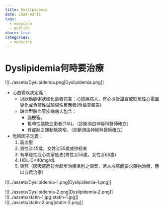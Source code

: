 ```yaml
---
title: Dyslipidemia
date: 2024-03-11
tags:
  - medicine
  - publish
share: true
categories:
  - medicine
---
```

# Dyslipidemia何時要治療  
  
![[../assets/Dyslipidemia.png|Dyslipidemia.png]]  
<!-- more -->  
  
* 心血管疾病定義：  
	* 冠狀動脈粥狀硬化患者包含：心絞痛病人，有心導管證實或缺氧性心電圖變化或負荷性試驗陽性反應者(附檢查報告)  
	* 缺血型腦血管疾病病人包含：  
		* 腦梗塞。  
		* 暫時性腦缺血患者(TIA)。（診斷須由神經科醫師確立）  
		* 有症狀之頸動脈狹窄。（診斷須由神經科醫師確立）  
* 危險因子定義：  
	1. 高血壓  
	2. 男性≧45歲，女性≧55歲或停經者  
	3. 有早發性冠心病家族史(男性≦55歲，女性≦65歲)  
	4. HDL-C<40mg/dL  
	5. 吸菸（因吸菸而符合起步治療準則之個案，若未戒菸而要求藥物治療，應以自費治療）  
  
![[../assets/Dyslipidemia-1.png|Dyslipidemia-1.png]]  
  
![[../assets/Dyslipidemia-2.png|Dyslipidemia-2.png]]  
![[../assets/statin-1.jpg|statin-1.jpg]]  
![[../assets/statin-2.png|statin-2.png]]